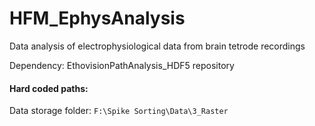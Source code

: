 # HFM_EphysAnalysis
Data analysis of electrophysiological data from brain tetrode recordings

Dependency: EthovisionPathAnalysis_HDF5 repository

#### Hard coded paths:

Data storage folder: `F:\Spike Sorting\Data\3_Raster`